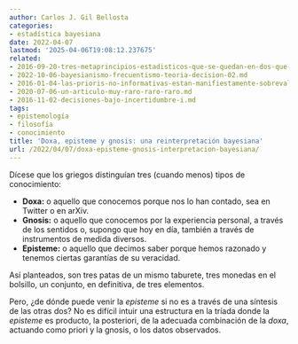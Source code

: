 ```yaml
---
author: Carlos J. Gil Bellosta
categories:
- estadística bayesiana
date: 2022-04-07
lastmod: '2025-04-06T19:08:12.237675'
related:
- 2016-09-20-tres-metaprincipios-estadisticos-que-se-quedan-en-dos-que-se-quedan-en-uno.md
- 2022-10-06-bayesianismo-frecuentismo-teoria-decision-02.md
- 2016-01-04-las-prioris-no-informativas-estan-manifiestamente-sobrevaloradas.md
- 2020-07-06-un-articulo-muy-raro-raro-raro.md
- 2016-11-02-decisiones-bajo-incertidumbre-i.md
tags:
- epistemología
- filosofía
- conocimiento
title: 'Doxa, episteme y gnosis: una reinterpretación bayesiana'
url: /2022/04/07/doxa-episteme-gnosis-interpretacion-bayesiana/
---
```


Dícese que los griegos distinguían tres (cuando menos) tipos de conocimiento:

* **Doxa:** o aquello que conocemos porque nos lo han contado, sea en Twitter o en arXiv.
* **Gnosis:** o aquello que conocemos por la experiencia personal, a través de los sentidos o, supongo que hoy en día, también a través de instrumentos de medida diversos.
* **Episteme:** o aquello que decimos saber porque hemos razonado y tenemos ciertas garantías de su veracidad.

Así planteados, son tres patas de un mismo taburete, tres monedas en el bolsillo, un conjunto, en definitiva, de tres elementos.

Pero, ¿de dónde puede venir la _episteme_ si no es a través de una síntesis de las otras dos? No es difícil intuir una estructura en la tríada donde la _episteme_ es producto, la posteriori, de la adecuada combinación de la _doxa_, actuando como priori y la gnosis, o los datos observados.